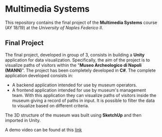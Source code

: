 # Multimedia Systems
This repository contains the final project of the **Multimedia Systems** course (AY 18/19) at the *University of Naples Federico II*.

## Final Project
The final project, developed in group of 3, consists in building a **Unity** application for data visualization. Specifically, the aim of the project is to visualize paths of visitors within the "**Museo Archeologico di Napoli (MANN)**".
The project has been completely developed in **C#**. The complete application developed consists in:

- A backend application intended for use by museum operators.
- A frontend application intended for use by museum's management team. With this application they can visualize paths of visitors inside the museum giving a record of paths in input. It is possible to filter the data to visualize based on different criteria. 

The 3D structure of the museum was built using **SketchUp** and then imported in Unity.

A demo video can be found at this [link](ciao)
